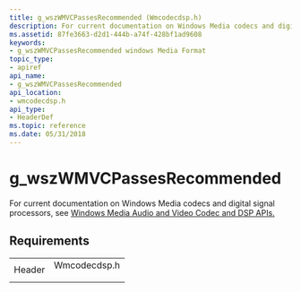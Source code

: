 ```yaml
---
title: g_wszWMVCPassesRecommended (Wmcodecdsp.h)
description: For current documentation on Windows Media codecs and digital signal processors, see Windows Media Audio and Video Codec and DSP APIs.
ms.assetid: 87fe3663-d2d1-444b-a74f-428bf1ad9608
keywords:
- g_wszWMVCPassesRecommended windows Media Format
topic_type:
- apiref
api_name:
- g_wszWMVCPassesRecommended
api_location:
- wmcodecdsp.h
api_type:
- HeaderDef
ms.topic: reference
ms.date: 05/31/2018
---
```


# g\_wszWMVCPassesRecommended

For current documentation on Windows Media codecs and digital signal processors, see [Windows Media Audio and Video Codec and DSP APIs.](/previous-versions//dd464626(v=vs.85))

## Requirements



|                   |                                                                                         |
|-------------------|-----------------------------------------------------------------------------------------|
| Header<br/> | <dl> <dt>Wmcodecdsp.h</dt> </dl> |



 

